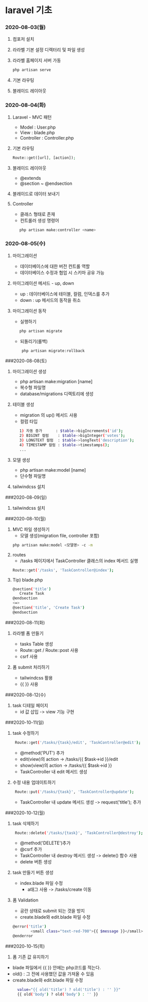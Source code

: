# laravel 기초

### 2020-08-03(월)

1. 컴포저 설치

2. 라라벨 기본 설정 디렉터리 및 파일 생성

3. 라라벨 홈페이지 서버 가동
    ```bash
    php artisan serve
    ```
4. 기본 라우팅

5. 블레이드 레이아웃

### 2020-08-04(화)
1. Laravel - MVC 패턴
    - Model : User.php
    - View : blade.php
    - Controller : Controller.php

2. 기본 라우팅

    ```php
    Route::get([url], [action]); 
    ```
   
3. 블레이드 레이아웃
    - @extends    
    - @section ~ @endsection
  
4. 블레이드로 데이터 보내기

5. Controller
    - 클래스 형태로 존재
    - 컨트롤러 생성 명령어
    ```bash
       php artisan make:controller <name>
    ```
    
### 2020-08-05(수)
1. 마이그레이션
    - 데이터베이스에 대한 버전 컨트롤 역할
    - 데이터베이스 수정과 협업 시 스키마 공유 가능
    
2. 마이그레이션 메서드 - up, down 
    - up : 데이터베이스에 테이블, 컬럼, 인덱스를 추가
    - down : up 메서드의 동작을 취소 
    
3. 마이그레이션 동작
    - 실행하기
    ```bash
       php artisan migrate 
   ```
   - 되돌리기(롤백)
   ```bash
       php artisan migrate:rollback
   ```
    
###2020-08-08(토)
1. 마이그레이션 생성
    - php artisan make:migration [name]
    - 복수형 파일명
    - database/migrations 디렉토리에 생성
    
2. 테이블 생성
    - migration 의 up() 메서드 사용
    - 컬럼 타입
    ```bash
       1) 자동 증가      : $table->bigIncrements('id'); 
       2) BIGINT 컬럼    : $table->bigInteger('votes');
       3) LONGTEXT 컬럼  : $table->longText('description');
       4) TIMESTAMP 컬럼 : $table->timestamps();
       ...
   ```
3. 모델 생성 
    - php artisan make:model [name]
    - 단수형 파일명

4. tailwindcss 설치

###2020-08-09(일)

1. tailwindcss 설치

###2020-08-10(월)
1. MVC 파일 생성하기
    - 모델 생성(migration file, controller 포함)
    ```bash
    php artisan make:model <모델명> -c -m    
    ```
2. routes
    - /tasks 페이지에서 TaskController 클래스의 index 메서드 실행
    ```bash
    Route::get('/tasks', 'TaskController@index');    
    ```
3. Tip) blade.php
    ```bash
    @section('title')
       Create Task
    @endsection
   <=> 
    @section('title', 'Create Task')
    @endsection
    ```
   
###2020-08-11(화)
1. 라라벨 폼 만들기
    - tasks Table 생성
    - Route::get / Route::post 사용
    - csrf 사용
    
2. 폼 submit 처리하기
    - tailwindcss 활용
    - {{ }} 사용
    
###2020-08-12(수)
1. task 디테일 페이지
    - id 값 삽입 -> view 기능 구현

###2020-10-11(일)
1. task 수정하기
    ```bash
     Route::get('/tasks/{task}/edit', 'TaskController@edit'); 
   ```
   - @method('PUT') 추가
   - edit(view)의 action -> /tasks/{{ $task->id }}/edit
   - show(view)의 action -> /tasks/{{ $task->id }}
   - TaskController 내 edit 메서드 생성
   
2. 수정 내용 업데이트하기
    ```bash
     Route::put('/tasks/{task}', 'TaskController@update'); 
   ```
   - TaskController 내 update 메서드 생성
   -> request('title'); 추가

###2020-10-12(월)
1. task 삭제하기
    ```bash
     Route::delete('/tasks/{task}', 'TaskController@destroy'); 
   ```
   - @method('DELETE')추가
   - @csrf 추가
   - TaskController 내 destroy 메서드 생성 -> delete() 함수 사용
   - delete 버튼 생성
   
2. task 만들기 버튼 생성
    - index.blade 파일 수정
        - a태그 사용 -> /tasks/create 이동
        
3. 폼 Validation
    - 공란 상태로 submit 되는 것을 방지
    - create.blade와 edit.blade 파일 수정
    ```bash
    @error('title')
            <small class="text-red-700">{{ $message }}</small>
    @enderror  
    ```
###2020-10-15(목)
1. 폼 기존 값 유지하기
  - blade 파일에서 {{ }} 안에는 php코드를 적는다.
  - old() : 그 전에 사용했던 값을 가져올 수 있음
  - create.blade와 edit.blade 파일 수정
    ```bash
      value="{{ old('title') ? old('title') : '' }}"
      {{ old('body') ? old('body') : '' }}
    ```
